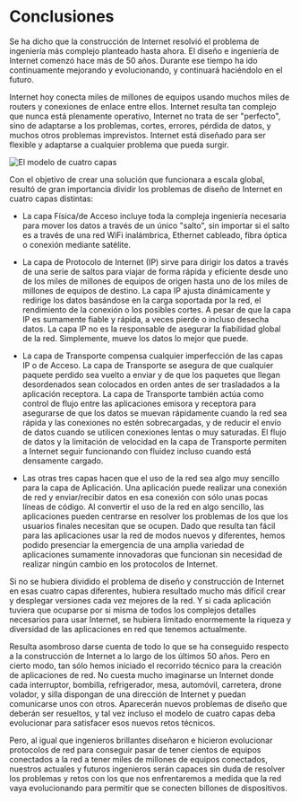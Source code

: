 Conclusiones
============

Se ha dicho que la construcción de Internet resolvió el problema de ingeniería
más complejo planteado hasta ahora. El diseño e ingeniería de Internet comenzó hace
más de 50 años. Durante ese tiempo ha ido continuamente mejorando y evolucionando,
y continuará haciéndolo en el futuro.

Internet hoy conecta miles de millones de equipos usando muchos miles de routers
y conexiones de enlace entre ellos. Internet resulta tan complejo que nunca está
plenamente operativo, Internet no trata de ser "perfecto", sino de adaptarse
a los problemas, cortes, errores, pérdida de datos, y muchos otros
problemas imprevistos. Internet está diseñado para ser flexible y adaptarse a
cualquier problema que pueda surgir.

![El modelo de cuatro capas](../images/layers)

Con el objetivo de crear una solución que funcionara a escala global, resultó de
gran importancia dividir los problemas de diseño de Internet en cuatro capas
distintas:

* La capa Física/de Acceso incluye toda la compleja ingeniería necesaria para mover
los datos a través de un único "salto", sin importar si el salto es a través de una
red WiFi inalámbrica, Ethernet cableado, fibra óptica o conexión mediante satélite.

* La capa de Protocolo de Internet (IP) sirve para dirigir los datos a través de
una serie de saltos para viajar de forma rápida y eficiente desde uno de los miles
de millones de equipos de origen hasta uno de los miles de millones de equipos de
destino. La capa IP ajusta dinámicamente y redirige los datos basándose en la carga
soportada por la red, el rendimiento de la conexión o los posibles cortes. A pesar de
que la capa IP es sumamente fiable y rápida, a veces pierde o incluso desecha datos.
La capa IP no es la responsable de asegurar la fiabilidad global de la red.
Simplemente, mueve los datos lo mejor que puede.

* La capa de Transporte compensa cualquier imperfección de las capas IP o de Acceso.
La capa de Transporte se asegura de que cualquier paquete perdido sea vuelto a
enviar y de que los paquetes que llegan desordenados sean colocados en orden
antes de ser trasladados a la aplicación receptora. La capa de Transporte también
actúa como control de flujo entre las aplicaciones emisora y receptora para
asegurarse de que los datos se muevan rápidamente cuando la red sea rápida y
las conexiones no estén sobrecargadas, y de reducir el envío de datos cuando
se utilicen conexiones lentas o muy saturadas. El flujo de datos y la
limitación de velocidad en la capa de Transporte permiten a Internet seguir
funcionando con fluidez incluso cuando está densamente cargado.

* Las otras tres capas hacen que el uso de la red sea algo muy sencillo para
la capa de Aplicación. Una aplicación puede realizar una conexión de red y
enviar/recibir datos en esa conexión con sólo unas pocas líneas de código.
Al convertir el uso de la red en algo sencillo, las aplicaciones pueden centrarse
en resolver los problemas de los que los usuarios finales necesitan que se ocupen.
Dado que resulta tan fácil para las aplicaciones usar la red de modos nuevos y
diferentes, hemos podido presenciar la emergencia de una amplia variedad de aplicaciones
sumamente innovadoras que funcionan sin necesidad de realizar ningún cambio en los
protocolos de Internet.

Si no se hubiera dividido el problema de diseño y construcción de Internet en esas
cuatro capas diferentes, hubiera resultado mucho más difícil crear y desplegar
versiones cada vez mejores de la red. Y si cada aplicación tuviera que ocuparse
por si misma de todos los complejos detalles necesarios para usar Internet, se
hubiera limitado enormemente la riqueza y diversidad de las aplicaciones en red
que tenemos actualmente.

Resulta asombroso darse cuenta de todo lo que se ha conseguido respecto a la
construcción de Internet a lo largo de los últimos 50 años. Pero en cierto modo,
tan sólo hemos iniciado el recorrido técnico para la creación de aplicaciones
de red. No cuesta mucho imaginarse un Internet donde cada interruptor, bombilla,
refrigerador, mesa, automóvil, carretera, drone volador, y silla dispongan de
una dirección de Internet y puedan comunicarse unos con otros. Aparecerán nuevos
problemas de diseño que deberán ser resueltos, y tal vez incluso el modelo
de cuatro capas deba evolucionar para satisfacer esos nuevos retos técnicos.

Pero, al igual que ingenieros brillantes diseñaron e hicieron evolucionar
protocolos de red para conseguir pasar de tener cientos de equipos conectados a la red a
tener miles de millones de equipos conectados, nuestros actuales y futuros ingenieros
serán capaces sin duda de resolver los problemas y retos con los que nos enfrentaremos
a medida que la red vaya evolucionando para permitir que se conecten
billones de dispositivos.
